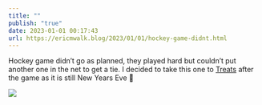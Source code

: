 ```yaml
---
title: ""
publish: "true"
date: 2023-01-01 00:17:43
url: https://ericmwalk.blog/2023/01/01/hockey-game-didnt.html
---
```


Hockey game didn’t go as planned, they played hard but couldn’t put another one in the net to get a tie. I decided to take this one to [Treats](https://maps.apple.com/?address=10340%20Baltimore%20St%20NE,%20Unit%20140,%20Blaine,%20MN%2055449,%20United%20States&auid=4107722247956059699&ll=45.158578,-93.234270&lsp=9902&q=TREATS&t=m) after the game as it is still New Years Eve 🎉



![](https://ericmwalk.blog/uploads/2023/f94ad0ed97.jpg)